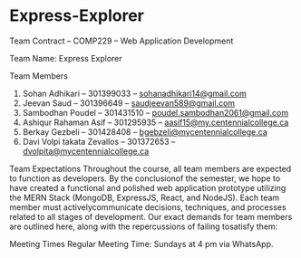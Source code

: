 # Express-Explorer
Team Contract – COMP229 – Web Application Development

Team Name: Express Explorer

Team Members
1. Sohan Adhikari – 301399033 – sohanadhikari14@gmail.com
2. Jeevan Saud – 301396649 – saudjeevan589@gmail.com
3. Sambodhan Poudel – 301431510 – poudel.sambodhan2061@gmail.com
4. Ashiqur Rahaman Asif – 301295935 – aasif15@my.centennialcollege.ca
5. Berkay Gezbeli – 301428408 – bgebzeli@mycentennialcollege.ca
6. Davi Volpi takata Zevallos – 301372653 – dvolpita@mycentennialcollege.ca

Team Expectations
Throughout the course, all team members are expected to function as developers. By the conclusionof the semester, we hope to have created a functional and polished web application prototype
utilizing the MERN Stack (MongoDB, ExpressJS, React, and NodeJS). Each team member must activelycommunicate decisions, techniques, and processes related to all stages of development. Our exact demands for team members are outlined here, along with the repercussions of failing tosatisfy them:

Meeting Times
Regular Meeting Time: Sundays at 4 pm via WhatsApp. 
